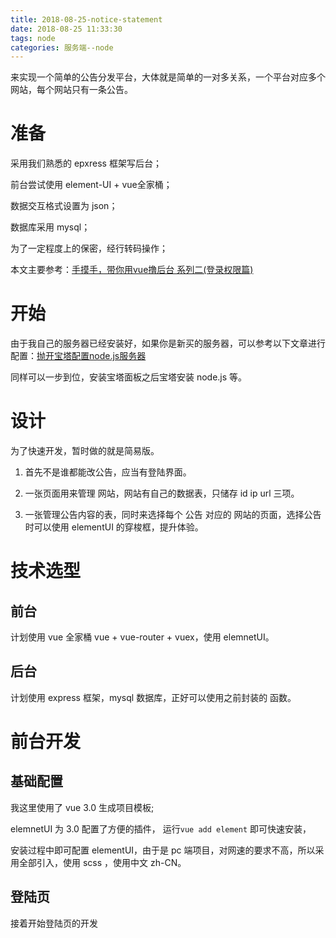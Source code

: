 ```yaml
---
title: 2018-08-25-notice-statement
date: 2018-08-25 11:33:30
tags: node
categories: 服务端--node
---
```


来实现一个简单的公告分发平台，大体就是简单的一对多关系，一个平台对应多个网站，每个网站只有一条公告。

<!-- more -->

# 准备

采用我们熟悉的 epxress 框架写后台；

前台尝试使用 element-UI + vue全家桶；

数据交互格式设置为 json；

数据库采用 mysql；

为了一定程度上的保密，经行转码操作；

本文主要参考：[手摸手，带你用vue撸后台 系列二(登录权限篇)](https://segmentfault.com/a/1190000009506097)

# 开始

由于我自己的服务器已经安装好，如果你是新买的服务器，可以参考以下文章进行配置：[抛开宝塔配置node.js服务器](/2018/04/19/2018-04-19-node-server-next/)

同样可以一步到位，安装宝塔面板之后宝塔安装 node.js 等。

# 设计

为了快速开发，暂时做的就是简易版。

1. 首先不是谁都能改公告，应当有登陆界面。

2. 一张页面用来管理 网站，网站有自己的数据表，只储存 id ip url 三项。

3. 一张管理公告内容的表，同时来选择每个 公告 对应的 网站的页面，选择公告时可以使用 elementUI 的穿梭框，提升体验。

# 技术选型

## 前台 

计划使用 vue 全家桶 vue + vue-router + vuex，使用 elemnetUI。

## 后台

计划使用 express 框架，mysql 数据库，正好可以使用之前封装的 函数。

# 前台开发

## 基础配置

我这里使用了 vue 3.0 生成项目模板;

elemnetUI 为 3.0 配置了方便的插件，
运行`vue add element` 即可快速安装，

安装过程中即可配置 elementUI，由于是 pc 端项目，对网速的要求不高，所以采用全部引入，使用 scss ，使用中文 zh-CN。

## 登陆页

接着开始登陆页的开发